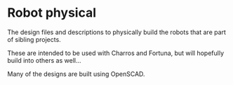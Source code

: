 Robot physical
==============

The design files and descriptions to physically build the robots that are part of sibling projects.

These are intended to be used with Charros and Fortuna, but will hopefully build into others as well...

Many of the designs are built using OpenSCAD.
